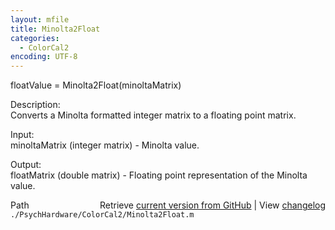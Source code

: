 ```yaml
---
layout: mfile
title: Minolta2Float
categories:
  - ColorCal2
encoding: UTF-8
---
```


floatValue = Minolta2Float(minoltaMatrix)  

Description:  
Converts a Minolta formatted integer matrix to a floating point matrix.  

Input:  
minoltaMatrix (integer matrix) - Minolta value.  

Output:  
floatMatrix (double matrix) - Floating point representation of the Minolta value.  


<div class="code_header" style="text-align:right;">
  <span style="float:left;">Path&nbsp;&nbsp;</span> <span class="counter">Retrieve <a href=
  "https://raw.github.com/Psychtoolbox-3/Psychtoolbox-3/beta/./PsychHardware/ColorCal2/Minolta2Float.m">current version from GitHub</a> | View <a href=
  "https://github.com/Psychtoolbox-3/Psychtoolbox-3/commits/beta/./PsychHardware/ColorCal2/Minolta2Float.m">changelog</a></span>
</div>
<div class="code">
  <code>./PsychHardware/ColorCal2/Minolta2Float.m</code>
</div>
